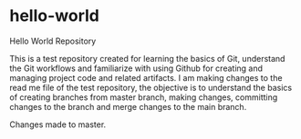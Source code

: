 # hello-world
Hello World Repository

This is a test repository created for learning the basics of Git, understand the Git workflows and familiarize with using Github for creating and managing project code and related artifacts.
I am making changes to the read me file of the test repository, the objective is to understand the basics of creating branches from master branch, making changes, committing changes to the branch and merge changes to the main branch.

Changes made to master.
